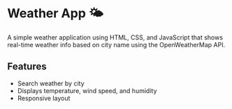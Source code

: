 # Weather App 🌤️

A simple weather application using HTML, CSS, and JavaScript that shows real-time weather info based on city name using the OpenWeatherMap API.

## Features
- Search weather by city
- Displays temperature, wind speed, and humidity
- Responsive layout


